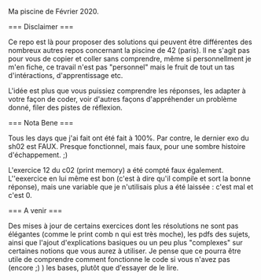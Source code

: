 Ma piscine de Février 2020.

=== Disclaimer ===

Ce repo est là pour proposer des solutions qui peuvent être différentes des nombreux autres repos concernant la piscine de 42 (paris).
Il ne s'agit pas pour vous de copier et coller sans comprendre, même si personnellment je m'en fiche, ce travail n'est pas "personnel" mais le fruit de tout un tas d'intéractions, d'apprentissage etc.

L'idée est plus que vous puissiez comprendre les réponses, les adapter à votre façon de coder, voir d'autres façons d'appréhender un problème donné, filer des pistes de réflexion.

=== Nota Bene ===

Tous les days que j'ai fait ont été fait à 100%. Par contre, le dernier exo du sh02 est FAUX. Presque fonctionnel, mais faux, pour une sombre histoire d'échappement. ;)

L'exercice 12 du c02 (print memory) a été compté faux également. L''eexercice en lui même est bon (c'est à dire qu'il compile et sort la bonne réponse), mais une variable que je n'utilisais plus a été laissée : c'est mal et c'est 0.

=== A venir ===

Des mises à jour de certains exercices dont les résolutions ne sont pas élégantes (comme le print comb n qui est très moche), les pdfs des sujets, ainsi que l'ajout d'explications basiques ou un peu plus "complexes" sur certaines notions que vous aurez à utiliser. Je pense que ce pourra être utile de comprendre comment fonctionne le code si vous n'avez pas (encore ;) ) les bases, plutôt que d'essayer de le lire.
